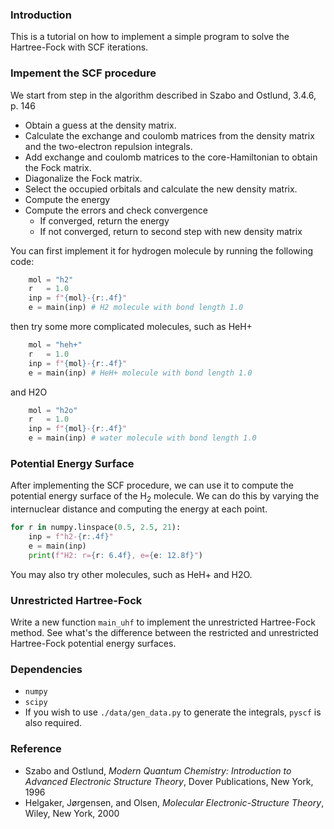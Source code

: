 ### Introduction
This is a tutorial on how to implement a simple program
to solve the Hartree-Fock with SCF iterations.

### Impement the SCF procedure
We start from step in the algorithm described in Szabo and Ostlund, 3.4.6, p. 146

- Obtain a guess at the density matrix.
- Calculate the exchange and coulomb matrices from the density matrix
    and the two-electron repulsion integrals.
- Add exchange and coulomb matrices to the core-Hamiltonian to obtain the
    Fock matrix.
- Diagonalize the Fock matrix.
- Select the occupied orbitals and calculate the new density matrix.
- Compute the energy
- Compute the errors and check convergence
    - If converged, return the energy
    - If not converged, return to second step with new density matrix

You can first implement it for hydrogen molecule by running the following code:

```python
    mol = "h2"
    r   = 1.0
    inp = f"{mol}-{r:.4f}"
    e = main(inp) # H2 molecule with bond length 1.0
```
then try some more complicated molecules, such as HeH+
```python
    mol = "heh+"
    r   = 1.0
    inp = f"{mol}-{r:.4f}"
    e = main(inp) # HeH+ molecule with bond length 1.0
```
and H2O

```python
    mol = "h2o"
    r   = 1.0
    inp = f"{mol}-{r:.4f}"
    e = main(inp) # water molecule with bond length 1.0
```

### Potential Energy Surface

After implementing the SCF procedure, we can use it to compute the potential energy surface 
of the H$_2$ molecule. We can do this by varying the internuclear distance and computing the
energy at each point.
```python
for r in numpy.linspace(0.5, 2.5, 21):
    inp = f"h2-{r:.4f}"
    e = main(inp)
    print(f"H2: r={r: 6.4f}, e={e: 12.8f}")
```
You may also try other molecules, such as HeH+ and H2O.

### Unrestricted Hartree-Fock
Write a new function `main_uhf` to implement the unrestricted Hartree-Fock method.
See what's the difference between the restricted and unrestricted Hartree-Fock potential energy surfaces.

### Dependencies
- `numpy`
- `scipy`
- If you wish to use `./data/gen_data.py` to generate the integrals, `pyscf` is also required.

### Reference
- Szabo and Ostlund, _Modern Quantum Chemistry: Introduction to Advanced Electronic Structure Theory_,
  Dover Publications, New York, 1996
- Helgaker, Jørgensen, and Olsen, _Molecular Electronic-Structure Theory_, Wiley, New York, 2000